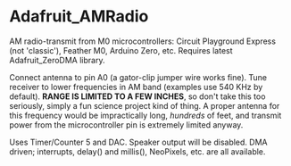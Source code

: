 # Adafruit_AMRadio
AM radio-transmit from M0 microcontrollers: Circuit Playground Express (not 'classic'), Feather M0, Arduino Zero, etc. Requires latest Adafruit_ZeroDMA library.

Connect antenna to pin A0 (a gator-clip jumper wire works fine). Tune receiver to lower frequencies in AM band (examples use 540 KHz by default). **RANGE IS LIMITED TO A FEW INCHES**, so don't take this too seriously, simply a fun science project kind of thing. A proper antenna for this frequency would be impractically long, *hundreds* of feet, and transmit power from the microcontroller pin is extremely limited anyway.

Uses Timer/Counter 5 and DAC. Speaker output will be disabled. DMA driven; interrupts, delay() and millis(), NeoPixels, etc. are all available.
